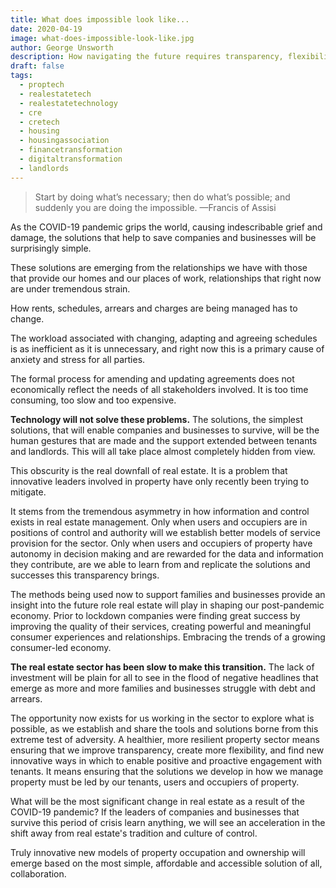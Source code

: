 ```yaml
---
title: What does impossible look like...
date: 2020-04-19
image: what-does-impossible-look-like.jpg
author: George Unsworth
description: How navigating the future requires transparency, flexibility, and collaboration to build a more resilient and adaptable sector.
draft: false
tags:
  - proptech
  - realestatetech
  - realestatetechnology
  - cre
  - cretech
  - housing
  - housingassociation
  - financetransformation
  - digitaltransformation
  - landlords
---
```


> Start by doing what’s necessary; then do what’s possible; and suddenly you are doing the impossible. —Francis of Assisi

As the COVID-19 pandemic grips the world, causing indescribable grief and damage, the solutions that help to save companies and businesses will be surprisingly simple.

These solutions are emerging from the relationships we have with those that provide our homes and our places of work, relationships that right now are under tremendous strain.

How rents, schedules, arrears and charges are being managed has to change.

The workload associated with changing, adapting and agreeing schedules is as inefficient as it is unnecessary, and right now this is a primary cause of anxiety and stress for all parties.

The formal process for amending and updating agreements does not economically reflect the needs of all stakeholders involved. It is too time consuming, too slow and too expensive.

**Technology will not solve these problems.** The solutions, the simplest solutions, that will enable companies and businesses to survive, will be the human gestures that are made and the support extended between tenants and landlords. This will all take place almost completely hidden from view.

This obscurity is the real downfall of real estate. It is a problem that innovative leaders involved in property have only recently been trying to mitigate.

It stems from the tremendous asymmetry in how information and control exists in real estate management. Only when users and occupiers are in positions of control and authority will we establish better models of service provision for the sector. Only when users and occupiers of property have autonomy in decision making and are rewarded for the data and information they contribute, are we able to learn from and replicate the solutions and successes this transparency brings.

The methods being used now to support families and businesses provide an insight into the future role real estate will play in shaping our post-pandemic economy. Prior to lockdown companies were finding great success by improving the quality of their services, creating powerful and meaningful consumer experiences and relationships. Embracing the trends of a growing consumer-led economy.

**The real estate sector has been slow to make this transition.** The lack of investment will be plain for all to see in the flood of negative headlines that emerge as more and more families and businesses struggle with debt and arrears.

The opportunity now exists for us working in the sector to explore what is possible, as we establish and share the tools and solutions borne from this extreme test of adversity. A healthier, more resilient property sector means ensuring that we improve transparency, create more flexibility, and find new innovative ways in which to enable positive and proactive engagement with tenants. It means ensuring that the solutions we develop in how we manage property must be led by our tenants, users and occupiers of property.

What will be the most significant change in real estate as a result of the COVID-19 pandemic? If the leaders of companies and businesses that survive this period of crisis learn anything, we will see an acceleration in the shift away from real estate's tradition and culture of control.

Truly innovative new models of property occupation and ownership will emerge based on the most simple, affordable and accessible solution of all, collaboration.

